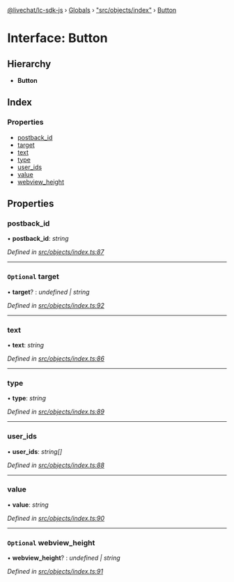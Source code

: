 [@livechat/lc-sdk-js](../README.md) › [Globals](../globals.md) › ["src/objects/index"](../modules/_src_objects_index_.md) › [Button](_src_objects_index_.button.md)

# Interface: Button

## Hierarchy

* **Button**

## Index

### Properties

* [postback_id](_src_objects_index_.button.md#postback_id)
* [target](_src_objects_index_.button.md#optional-target)
* [text](_src_objects_index_.button.md#text)
* [type](_src_objects_index_.button.md#type)
* [user_ids](_src_objects_index_.button.md#user_ids)
* [value](_src_objects_index_.button.md#value)
* [webview_height](_src_objects_index_.button.md#optional-webview_height)

## Properties

###  postback_id

• **postback_id**: *string*

*Defined in [src/objects/index.ts:87](https://github.com/livechat/lc-sdk-js/blob/aff69b2/src/objects/index.ts#L87)*

___

### `Optional` target

• **target**? : *undefined | string*

*Defined in [src/objects/index.ts:92](https://github.com/livechat/lc-sdk-js/blob/aff69b2/src/objects/index.ts#L92)*

___

###  text

• **text**: *string*

*Defined in [src/objects/index.ts:86](https://github.com/livechat/lc-sdk-js/blob/aff69b2/src/objects/index.ts#L86)*

___

###  type

• **type**: *string*

*Defined in [src/objects/index.ts:89](https://github.com/livechat/lc-sdk-js/blob/aff69b2/src/objects/index.ts#L89)*

___

###  user_ids

• **user_ids**: *string[]*

*Defined in [src/objects/index.ts:88](https://github.com/livechat/lc-sdk-js/blob/aff69b2/src/objects/index.ts#L88)*

___

###  value

• **value**: *string*

*Defined in [src/objects/index.ts:90](https://github.com/livechat/lc-sdk-js/blob/aff69b2/src/objects/index.ts#L90)*

___

### `Optional` webview_height

• **webview_height**? : *undefined | string*

*Defined in [src/objects/index.ts:91](https://github.com/livechat/lc-sdk-js/blob/aff69b2/src/objects/index.ts#L91)*
